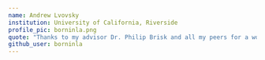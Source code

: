 ```yaml
---
name: Andrew Lvovsky
institution: University of California, Riverside
profile_pic: borninla.png
quote: "Thanks to my advisor Dr. Philip Brisk and all my peers for a wonderful academic experience."
github_user: borninla
---
```


